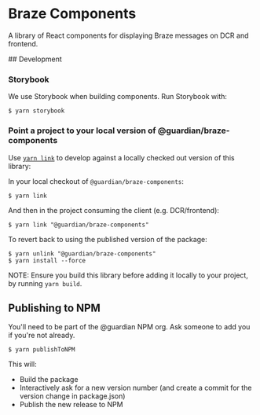 # Braze Components

A library of React components for displaying Braze messages on DCR and
frontend.

## Development

### Storybook

We use Storybook when building components. Run Storybook with:

```
$ yarn storybook
```

### Point a project to your local version of @guardian/braze-components

Use [`yarn link`] to develop against a locally checked out version of this
library:

In your local checkout of `@guardian/braze-components`:

```
$ yarn link
```

And then in the project consuming the client (e.g. DCR/frontend):

```
$ yarn link "@guardian/braze-components"
```

To revert back to using the published version of the package:

```
$ yarn unlink "@guardian/braze-components"
$ yarn install --force
```

[`yarn link`]: https://classic.yarnpkg.com/en/docs/cli/link/

NOTE: Ensure you build this library before adding it locally to your project,
by running `yarn build`.

## Publishing to NPM

You'll need to be part of the @guardian NPM org. Ask someone to add you if
you're not already.

```
$ yarn publishToNPM
```

This will:

* Build the package
* Interactively ask for a new version number (and create a commit for the
  version change in package.json)
* Publish the new release to NPM
